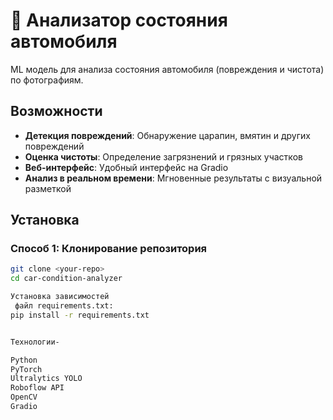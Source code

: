 # 🚗 Анализатор состояния автомобиля

ML модель для анализа состояния автомобиля (повреждения и чистота) по фотографиям.

## Возможности

- **Детекция повреждений**: Обнаружение царапин, вмятин и других повреждений
- **Оценка чистоты**: Определение загрязнений и грязных участков
- **Веб-интерфейс**: Удобный интерфейс на Gradio
- **Анализ в реальном времени**: Мгновенные результаты с визуальной разметкой

## Установка

### Способ 1: Клонирование репозитория
```bash
git clone <your-repo>
cd car-condition-analyzer

Установка зависимостей
 файл requirements.txt:
pip install -r requirements.txt


Технологии-

Python
PyTorch
Ultralytics YOLO
Roboflow API
OpenCV
Gradio
